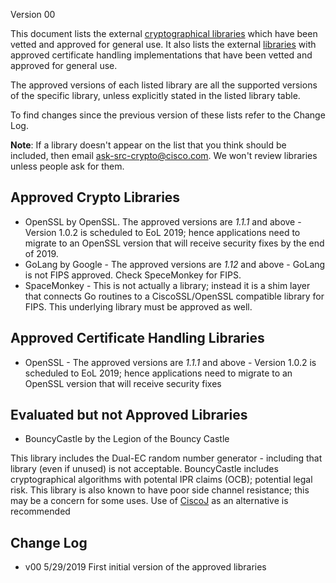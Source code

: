 Version 00 

This document lists the external [cryptographical libraries](#approved-crypto-libraries) which have been vetted and approved for general use. It also lists the external [libraries](#approved-certificate-handling-libraries) with approved certificate handling implementations that have been vetted and approved for general use. 

The approved versions of each listed library are all the supported versions of the specific library, unless explicitly stated in the listed library table. 

To find changes since the previous version of these lists refer to the Change Log. 

**Note**: If a library doesn't appear on the list that you think should be included, then email ask-src-crypto@cisco.com. We won't review libraries unless people ask for them. 



Approved Crypto Libraries
--------------------
* OpenSSL by OpenSSL. The approved versions are *1.1.1* and above - Version 1.0.2 is scheduled to EoL 2019; hence applications need to migrate to an OpenSSL version that will receive security fixes by the end of 2019.
* GoLang by Google - The approved versions are *1.12* and above - GoLang is not FIPS approved. Check SpeceMonkey for FIPS.  
* SpaceMonkey - This is not actually a library; instead it is a shim layer that connects Go routines to a CiscoSSL/OpenSSL compatible library for FIPS. This underlying library must be approved as well. 



Approved Certificate Handling Libraries
--------------------
* OpenSSL - The approved versions are *1.1.1* and above - Version 1.0.2 is scheduled to EoL 2019; hence applications need to migrate to an OpenSSL version that will receive security fixes



Evaluated but not Approved Libraries
--------------------
* BouncyCastle by the	Legion of the Bouncy Castle 

This library includes the Dual-EC random number generator - including that library (even if unused) is not acceptable. BouncyCastle includes cryptographical algorithms with potental IPR claims (OCB); potential legal risk. This library is also known to have poor side channel resistance; this may be a concern for some uses. Use of [CiscoJ](https://apps.na.collabserv.com/communities/service/html/communitystart?communityUuid=d15ca1a1-4805-4df7-a433-46f0d74eee2d) as an alternative is recommended



Change Log
--------------------

* v00 5/29/2019
  First initial version of the approved libraries
